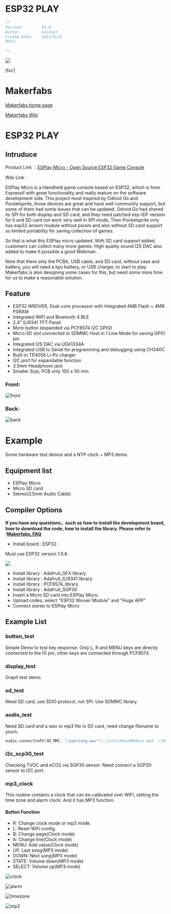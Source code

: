 # ESP32 PLAY


```c++
/*
Version:		V1.0
Author:			Vincent
Create Date:	2021/8/31
Note:
	
*/
```



![](md_pic/ESPlay.jpg)



[toc]

# Makerfabs

[Makerfabs home page](https://www.makerfabs.com/)

[Makerfabs Wiki](https://makerfabs.com/wiki/index.php?title=Main_Page)



# ESP32 PLAY

## Intruduce

Product Link ：[ESPlay Micro - Open Source ESP32 Game Console](https://www.makerfabs.com/esplay-micro.html) 

Wiki Link :  []() 



ESPlay Micro is a Handheld game console based on ESP32, which is from Espressif with great functionality and really mature on the software development side. This project most inspired by Odroid Go and Pocketsprite, those devices are great and have well community support, but some of them had some issues that can be updated. Odroid Go had shared its SPI for both display and SD card, and they need patched esp-IDF version for it and SD card not work very well in SPI mode, Then Pocketsprite only has esp32 wroom module without psram and also without SD card support so limited portability for saving collection of games.

So that is what this ESPlay micro updated. With SD card support added, customers can collect many more games. High quality sound I2S DAC also added to make It possible a good Walkman.

Note that there only the PCBA, USB cable, and SD card, without case and battery, you will need a lipo battery, or USB charger, to start to play. Makerfabs is also designing some cases for this, but need some more time for us to make a reasonable solution.


## Feature

- ESP32 WROVER, Dual-core processor with Integrated 4MB Flash + 4MB PSRAM
- Integrated WIFI and Bluetooth 4 BLE
- 2,4" ILI9341 TFT Panel
- More button (expanded via PCF8574 I2C GPIO)
- Micro SD slot connected to SDMMC Host in 1 Line Mode for saving GPIO pin
- Integrated I2S DAC via UDA1334A
- Integrated USB to Serial for programming and debugging using CH340C
- Built-in TP4056 Li-Po charger
- I2C port for expandable function
- 3.5mm Headphone jack
- Smaller Size, PCB only 100 x 50 mm



### Front:

![front](md_pic/front.jpg)

### Back:

![back](md_pic/back.jpg)


# Example

Some hardware test demos and a NTP clock + MP3 demo.



## Equipment list

- ESPlay Micro
- Micro SD card
- Stereo(3.5mm Audio Cable)


## Compiler Options

**If you have any questions，such as how to install the development board, how to download the code, how to install the library. Please refer to :[Makerfabs_FAQ](https://github.com/Makerfabs/Makerfabs_FAQ)**

- Install board : ESP32 .

Must use ESP32 version 1.0.6.

![](md_pic/esp32version.jpg)

- Install library : Adafruit_GFX library.
- Install library : Adafruit_ILI9341 library.
- Install library : PCF8574_library
- Install library : Adafruit_SGP30
- Insert a Micro SD card into ESPlay Micro.
- Upload codes, select "ESP32 Wrover Module" and "Huge APP"
- Connect stereo to ESPlay Micro


## Example List

### button_test

Simple Demo to test key response. Only L, R and MENU keys are directly connected to the IO pin, other keys are connected through PCF8574.

### display_test

Graph test demo.

### sd_test

Need SD card, use SDIO protocol, not SPI. Use SDMMC library.

### audio_test

Need SD card and a wav or mp3 file in SD card, need change filename to yours.

```c++
audio.connecttoFS(SD_MMC, "/yueliang.wav"); //ChildhoodMemory.mp3  //MoonRiver.mp3 //320k_test.mp3
```

### i2c_scp30_test

Checking TVOC and eCO2 via SGP30 sensor. Need connect a SGP30 sensor to I2C port.


### mp3_clock

This routine contains a clock that can be calibrated over WIFI, setting the time zone and alarm clock. And it has MP3 function.

#### Button Function

- R: Change clock mode or mp3 mode.
- L: Reset WiFi config.
- B: Change page(Clock mode)
- A: Change line(Clock mode)
- MENU: Add value(Clock mode)
- UP: Last song(MP3 mode)
- DOWN: Next song(MP3 mode)
- STATE: Volume down(MP3 mode)
- SELECT: Volume up(MP3 mode)

![clock](md_pic/clock.jpg)

![alarm](md_pic/alarm.jpg)

![timezone](md_pic/timezone.jpg)

![mp3](md_pic/music.jpg)